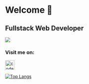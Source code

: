 # Welcome :wave:
## Fullstack Web Developer

![](https://img.shields.io/badge/HTML5%26CSS3-brightgreen)

### Visit me on:
[<img align="center" alt="codeSTACKr | LinkedIn" width="30px" src="https://cdn.jsdelivr.net/npm/simple-icons@v3/icons/linkedin.svg" />][linkedin]

[linkedin]:https://www.linkedin.com/in/kristina91jovanovic11/

[![Top Langs](https://github-readme-stats.vercel.app/api/top-langs/?username=Kristina-11&layout=compact&theme=dark)](https://github.com/anuraghazra/github-readme-stats)

<!-- ### This week I've been working on:
[![willianrod's wakatime stats](https://github-readme-stats.vercel.app/api/wakatime?username=Kristina&theme=dark)](https://github.com/anuraghazra/github-readme-stats) -->

